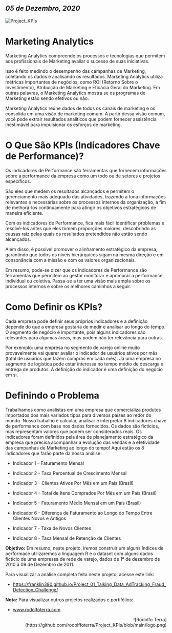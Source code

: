 *05 de Dezembro, 2020*
---

![Project_KPIs](https://www.siteware.com.br/wp-content/uploads/2018/07/como-analisar-indicadores-desempenho.png)

# Marketing Analytics 

Marketing Analytics compreende os processos e tecnologias que permitem aos profissionais de Marketing avaliar o sucesso de suas iniciativas.

Isso é feito medindo o desempenho das campanhas de Marketing, coletando os dados e analisando os resultados. Marketing Analytics utiliza métricas importantes de negócios, como ROI (Retorno Sobre o Investimento), Atribuição de Marketing e Eficácia Geral do Marketing. Em outras palavras, o Marketing Analytics mostra se os programas de Marketing estão sendo efetivos ou não.

Marketing Analytics reúne dados de todos os canais de marketing e os consolida em uma visão de marketing comum. A partir dessa visão comum, você pode extrair resultados analíticos que podem fornecer assistência inestimável para impulsionar os esforços de marketing.


#  O Que São KPIs (Indicadores Chave de Performance)? 

Os indicadores de Performance são ferramentas que fornecem informações sobre a performance da empresa como um todo ou de setores e projetos específicos.

São eles que medem os resultados alcançados e permitem o gerenciamento mais adequado das atividades, trazendo à tona informações relevantes e necessárias sobre os processos internos da organização, a fim de melhorá-los continuamente para atingir os objetivos estratégicos de maneira eficiente.

Com os indicadores de Performance, fica mais fácil identificar problemas e resolvê-los antes que eles tomem proporções maiores, descobrindo as causas raiz pelas quais os resultados pretendidos não estão sendo alcançados.

Além disso, é possível promover o alinhamento estratégico da empresa, garantindo que todos os níveis hierárquicos sigam na mesma direção e em consonância com a missão e com os valores organizacionais.

Em resumo, pode-se dizer que os indicadores de Performance são ferramentas que permitem ao gestor monitorar e aprimorar a performance individual ou coletiva. Passa-se a ter uma visão mais ampla sobre os processos internos e sobre os melhores caminhos a seguir.


#  Como Definir os KPIs? 
Cada empresa pode definir seus próprios indicadores e a definição depende do que a empresa gostaria de medir e analisar ao longo do tempo. O segmento de negócio é importante, pois alguns indicadores são relevantes para algumas áreas, mas podem não ter relevância para outras.

Por exemplo: uma empresa no segmento de varejo online muito provavelmente vai querer avaliar o indicador de usuários ativos por mês (total de usuários que fazem compras em cada mês). Já uma empresa no segmento de logística pode estar interessa no tempo médio de descarga e entrega de produtos. A definição do indicador é uma definição do negócio em si.

#  Definindo o Problema 

Trabalhamos como analistas em uma empresa que comercializa produtos importados dos mais variados tipos para diversos países ao redor do mundo.
Nosso trabalho é calcular, analisar e interpretar 8 indicadores chave de performance com base nos dados fornecidos. Os dados são fictícios, mas representam valores que podem ser considerados reais.
Os indicadores foram definidos pela área de planejamento estratégico da empresa que precisa acompanhar a evolução das vendas e a efetividade das campanhas de Marketing ao longo do tempo!
Aqui estão os 8 indicadores que farão parte da nossa análise:

* Indicador 1 – Faturamento Mensal

* Indicador 2 - Taxa Percentual de Crescimento Mensal

* Indicador 3 - Clientes Ativos Por Mês em um País (Brasil)

* Indicador 4 - Total de Itens Comprados Por Mês em um País (Brasil)

* Indicador 5 - Faturamento Médio Mensal em um País (Brasil)

* Indicador 6 - Diferença de Faturamento ao Longo do Tempo Entre Clientes Novos e Antigos

* Indicador 7 - Taxa de Novos Clientes

* Indicador 8 - Taxa Mensal de Retenção de Clientes


**Objetivo:** Em resumo, neste projeto, iremos construir um alguns índices de performace utilizaremos a linguagem R e o dataset com alguns dados fictício de uma empressa de rede de varejo, dados de 1ª de dezembro de 2010 à 09 de Dezembro de 2011.

Para visualizar a análise completa feita neste projeto, acesse este link:

* https://franklin390.github.io/Project_01_Talking_Data_AdTracking_Fraud_Detection_Challenge/

**Nota:** Para visualizar outros projetos realizados e portifólios:
* www.rodolfoterra.com    

<p style="text-align: right;">![Rodolfo Terra](https://github.com/rodolffoterra/Project_KPIs/blob/main/logo.png)</p>

